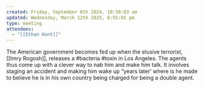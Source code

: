 ```yaml
---
created: Friday, September 6th 2024, 10:50:03 am
updated: Wednesday, March 12th 2025, 6:55:01 pm
type: meeting
attendees:
  - "[[Ethan Hunt]]"
---
```


The American government becomes fed up when the elusive terrorist, [[Imry Rogosh]], releases a #bacteria #toxin in Los Angeles. The agents thus come up with a clever way to nab him and make him talk. It involves staging an accident and making him wake up “years later’ where is he made to believe he is in his own country being charged for being a double agent.
